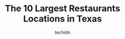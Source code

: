 ---
layout: ampstory
image: https://i0.wp.com/paketmu.com/wp-content/uploads/2023/06/harvest-0-in-texas-1686364428.jpeg?resize=640,853
author: techidn
featured: false
description: Explore the diverse Restaurant scene in Texas, home to an incredible selection of 10 establishments catering to every taste. Whether youre in search of iconic favorites or undiscovered trea
title: The 10 Largest Restaurants Locations in Texas
cover:
   title: The 10 Largest Restaurants Locations in Texas
   subtitle: RICKPATE
   background: https://paketmu.com/wp-content/uploads/2023/06/harvest-0-in-texas-1686364428.jpeg

pages: 
 - layout: thirds
   top: <h1>#1 The Big Texan Steak Ranch & Brewery</h1>
   bottom: "<p>It was a pleasant experience! The dining atmosphere was very home like. We went as a very big group and one of the guys in charge I assume didnt seen too pleased. None t</p>"
   background: https://paketmu.com/wp-content/uploads/2023/06/harvest-1-in-texas-1686364429.jpeg
   backgroundblur: true
 - layout: thirds
   top: <h1>#2 The Oasis On Lake Travis</h1>
   bottom: "<p>The drive to get there through winding roads is beautiful.  The place itself is lush and stunning. The many different stores and shops within all surrounded by gorgeous p</p>"
   background: https://paketmu.com/wp-content/uploads/2023/06/harvest-2-in-texas-1686364430.jpeg
   cta:
      link: https://paketmu.com/the-10-largest-restaurants-locations-in-texas/
      text: The 10 Largest Restaurants Locations in Texas
 - layout: thirds
   top: <h1>#3 Babes Chicken Dinner House</h1>
   bottom: "<p>This place has always been awesome! The food is great and the atmosphere is fun and peaceful.  I ordered the chicken tenders which tasted great and was hot and flavored w</p>"
   background: https://paketmu.com/wp-content/uploads/2023/06/harvest-3-in-texas-1686364430.jpeg
   cta:
      link: https://paketmu.com/the-10-largest-restaurants-locations-in-texas/
      text: The 10 Largest Restaurants Locations in Texas
 - layout: thirds
   top: <h1>#4 Pier 6</h1>
   bottom: "<p>113 6th St, San Leon, TX 77539, United States</p>"
   background: https://images.unsplash.com/photo-1547366785-564103df7e13?ixlib=rb-4.0.3&ixid=MnwxMjA3fDB8MHxwaG90by1wYWdlfHx8fGVufDB8fHx8&auto=format&fit=crop&w=640&h=853&q=80
   cta:
      link: https://paketmu.com/the-10-largest-restaurants-locations-in-texas/
      text: The 10 Largest Restaurants Locations in Texas
 - layout: thirds
   top: <h1>#5 Cured</h1>
   bottom: "<p>306 Pearl Pkwy UNIT 101, San Antonio, TX 78215, United States</p>"
   background: https://images.unsplash.com/photo-1518640467707-6811f4a6ab73?ixlib=rb-4.0.3&ixid=MnwxMjA3fDB8MHxwaG90by1wYWdlfHx8fGVufDB8fHx8&auto=format&fit=crop&w=640&h=853&q=80
   cta:
      link: https://paketmu.com/the-10-largest-restaurants-locations-in-texas/
      text: The 10 Largest Restaurants Locations in Texas
 - layout: thirds
   top: <h1>#6 The Yard McKinney TX</h1>
   bottom: "<p>107 S Church St, McKinney, TX 75069, United States</p>"
   background: https://images.unsplash.com/photo-1489694553447-4c9339da310d?ixlib=rb-4.0.3&ixid=MnwxMjA3fDB8MHxwaG90by1wYWdlfHx8fGVufDB8fHx8&auto=format&fit=crop&w=640&h=853&q=80
   cta:
      link: https://paketmu.com/the-10-largest-restaurants-locations-in-texas/
      text: The 10 Largest Restaurants Locations in Texas
 - layout: thirds
   top: <h1>#7 Fork and Spoon</h1>
   bottom: "<p>651 I-35BL, New Braunfels, TX 78130, United States</p>"
   background: https://images.unsplash.com/photo-1614648718611-0635f29016cb?ixlib=rb-4.0.3&ixid=MnwxMjA3fDB8MHxwaG90by1wYWdlfHx8fGVufDB8fHx8&auto=format&fit=crop&w=640&h=853&q=80
   cta:
      link: https://paketmu.com/the-10-largest-restaurants-locations-in-texas/
      text: The 10 Largest Restaurants Locations in Texas
 - layout: thirds
   middle: Continue reading...
   background: https://images.unsplash.com/photo-1620421680010-0766ff230392?ixlib=rb-4.0.3&ixid=MnwxMjA3fDB8MHxwaG90by1wYWdlfHx8fGVufDB8fHx8&auto=format&fit=crop&w=640&h=853&q=80
   cta:
      link: https://paketmu.com/the-10-largest-restaurants-locations-in-texas/
      text: The 10 Largest Restaurants Locations in Texas
      
---